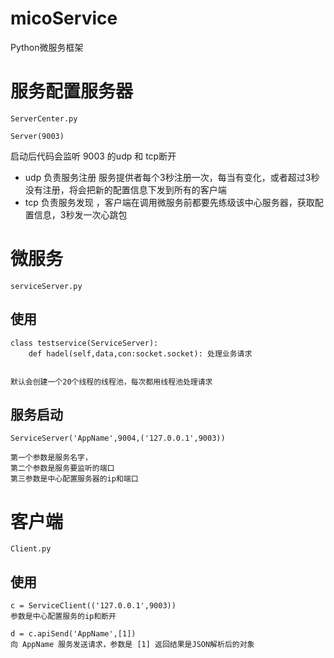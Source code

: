 # micoService
Python微服务框架

# 服务配置服务器
    ServerCenter.py

`Server(9003)`

启动后代码会监听 9003 的udp 和 tcp断开
+ udp 负责服务注册 服务提供者每个3秒注册一次，每当有变化，或者超过3秒没有注册，将会把新的配置信息下发到所有的客户端
+ tcp 负责服务发现 ，客户端在调用微服务前都要先练级该中心服务器，获取配置信息，3秒发一次心跳包

# 微服务
    serviceServer.py
## 使用
    
    class testservice(ServiceServer):
        def hadel(self,data,con:socket.socket): 处理业务请求
    

    默认会创建一个20个线程的线程池，每次都用线程池处理请求

## 服务启动

    ServiceServer('AppName',9004,('127.0.0.1',9003))
    
    第一个参数是服务名字，
    第二个参数是服务要监听的端口
    第三参数是中心配置服务器的ip和端口


# 客户端
    Client.py
## 使用

    c = ServiceClient(('127.0.0.1',9003))
    参数是中心配置服务的ip和断开

    d = c.apiSend('AppName',[1])
    向 AppName 服务发送请求，参数是 [1] 返回结果是JSON解析后的对象
    